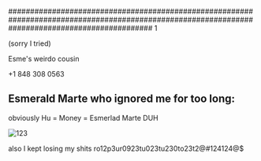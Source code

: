 ################################################################################################################################################# 1

(sorry I tried)

Esme's weirdo cousin

+1 848 308 0563

## Esmerald Marte who ignored me for too long:

obviously Hu = Money = Esmerlad Marte DUH

![123](http://cc.fun8.us//2e5fc/1152/1118/012.jpg)

also I kept losing my shits ro12p3ur0923tu023tu230to23t2@#124124@$
